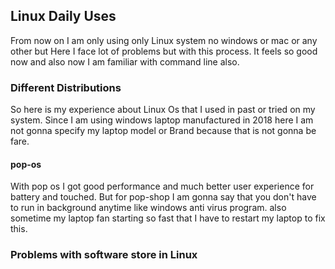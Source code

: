 ##  Linux Daily Uses
From now on I am only using only Linux system no windows or mac or any other but Here I face lot of problems but with this process. It feels so good now and also now I am familiar with command line also.
### Different Distributions
So here is my experience about Linux Os that I used in past or tried on my system. Since I am using windows laptop manufactured in 2018 here I am not gonna specify my laptop model or Brand because that is not gonna be fare.
#### pop-os
With pop os I got good performance and much better user experience for battery and touched. But for pop-shop I am gonna say that you don't have to run in background anytime like windows anti virus program.
also sometime my laptop fan starting so fast that I have to restart my laptop to fix this.

### Problems with software store in Linux


